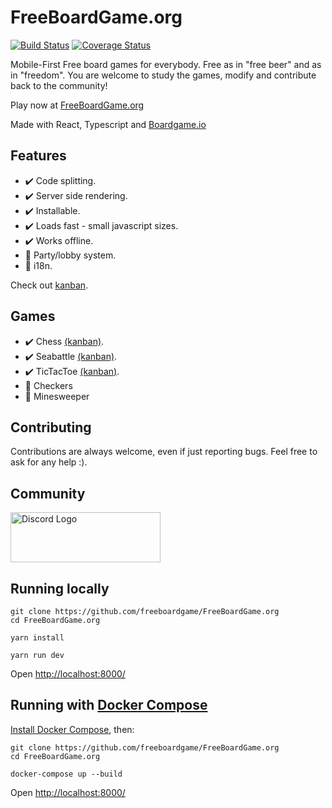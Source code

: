 # FreeBoardGame.org
[![Build Status](https://travis-ci.com/freeboardgame/FreeBoardGame.org.svg?branch=master)](https://travis-ci.com/freeboardgame/FreeBoardGame.org)
[![Coverage Status](https://coveralls.io/repos/github/freeboardgame/FreeBoardGame.org/badge.svg)](https://coveralls.io/github/freeboardgame/FreeBoardGame.org)

Mobile-First Free board games for everybody. Free as in "free beer" and as in "freedom". You are welcome to study the games, modify and contribute back to the community!

Play now at [FreeBoardGame.org](https://FreeBoardGame.org/)

Made with React, Typescript and [Boardgame.io](https://boardgame.io/)

## Features

- :heavy_check_mark: Code splitting.
- :heavy_check_mark: Server side rendering.
- :heavy_check_mark: Installable.
- :heavy_check_mark: Loads fast - small javascript sizes.
- :heavy_check_mark: Works offline.
- :construction: Party/lobby system.
- :construction: i18n.

Check out [kanban](https://github.com/freeboardgame/FreeBoardGame.org/projects/6).

## Games

- :heavy_check_mark: Chess [(kanban)](https://github.com/freeboardgame/FreeBoardGame.org/projects/5).
- :heavy_check_mark: Seabattle [(kanban)](https://github.com/freeboardgame/FreeBoardGame.org/projects/4).
- :heavy_check_mark: TicTacToe [(kanban)](https://github.com/freeboardgame/FreeBoardGame.org/projects/8).
- :construction: Checkers
- :construction: Minesweeper

## Contributing

Contributions are always welcome, even if just reporting bugs. Feel free to ask for any help :).

## Community

<a href="https://discord.gg/AaE6n3n" target="_blank"><img src="https://discordapp.com/assets/fc0b01fe10a0b8c602fb0106d8189d9b.png" alt="Discord Logo" width="240" height="80" /></a>

## Running locally

```
git clone https://github.com/freeboardgame/FreeBoardGame.org
cd FreeBoardGame.org

yarn install

yarn run dev
```
Open [http://localhost:8000/](http://localhost:8000/)

## Running with [Docker Compose](https://docs.docker.com/compose/)

[Install Docker Compose](https://docs.docker.com/compose/install/), then:

```
git clone https://github.com/freeboardgame/FreeBoardGame.org
cd FreeBoardGame.org

docker-compose up --build
```

Open [http://localhost:8000/](http://localhost:8000/)
